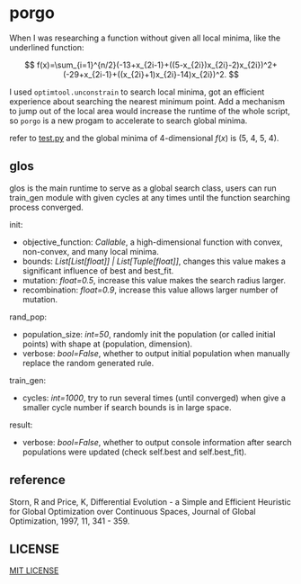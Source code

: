 # porgo

When I was researching a function without given all local minima, like the underlined function:

$$
f(x)=\sum_{i=1}^{n/2}(-13+x_{2i-1}+((5-x_{2i})x_{2i}-2)x_{2i})^2+(-29+x_{2i-1}+((x_{2i}+1)x_{2i}-14)x_{2i})^2.
$$

I used `optimtool.unconstrain` to search local minima, got an efficient experience about searching the nearest minimum point. Add a mechanism to jump out of the local area would increase the runtime of the whole script, so `porgo` is a new progam to accelerate to search global minima.

refer to [test.py](./test.py) and the global minima of 4-dimensional $f(x)$ is (5, 4, 5, 4).

## glos

glos is the main runtime to serve as a global search class, users can run train_gen module with given cycles at any times until the function searching process converged.

init:
- objective_function: *Callable*, a high-dimensional function with convex, non-convex, and many local minima.
- bounds: *List[List[float]] | List[Tuple[float]]*, changes this value makes a significant influence of best and best_fit.
- mutation: *float=0.5*, increase this value makes the search radius larger.
- recombination: *float=0.9*, increase this value allows larger number of mutation.

rand_pop:
- population_size: *int=50*, randomly init the population (or called initial points) with shape at (population, dimension).
- verbose: *bool=False*, whether to output initial population when manually replace the random generated rule.

train_gen:
- cycles: *int=1000*, try to run several times (until converged) when give a smaller cycle number if search bounds is in large space.

result:
- verbose: *bool=False*, whether to output console information after search populations were updated (check self.best and self.best_fit).

## reference

Storn, R and Price, K, Differential Evolution - a Simple and Efficient Heuristic for Global Optimization over Continuous Spaces, Journal of Global Optimization, 1997, 11, 341 - 359.

## LICENSE

[MIT LICENSE](./LICENSE)